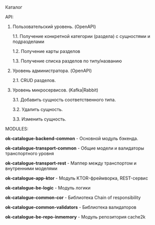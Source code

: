 Каталог

API:

1. Пользовательский уровень. (OpenAPI)

    1.1. Получение конкретной категории (раздела) с сущностями и подразделами

    1.2. Получение карты разделов

    1.3. Получение списка разделов по типу/названию

2. Уровень администратора. (OpenAPI)

    2.1. CRUD разделов.
    
3. Уровень микросервисов. (Kafka|Rabbit)

    3.1. Добавить сущность соответственного типа.

    3.2. Удалить сущность.

    3.3. Изменить сущность.


MODULES:

**ok-catalogue-backend-common** - Основной модуль бэкенда.

**ok-catalogue-transport-common** - Общие модели и валидаторы транспортного уровня

**ok-catalogue-transport-rest** - Маппер между  транспортом и внутренними моделями 

**ok-catalogue-app-ktor** - Модуль KTOR-фреймворка, REST-сервис

**ok-catalogue-be-logic** - Модуль логики

**ok-catalogue-common-cor** - Библиотека Chain of responsibility

**ok-catalogue-common-validators** - Библиотека валидаторов

**ok-catalogue-be-repo-inmemory** - Модуль репозитория cache2k